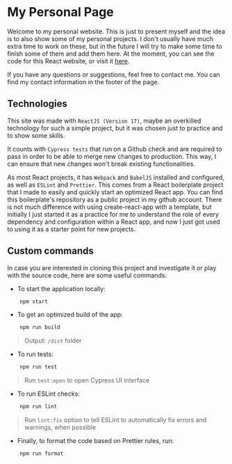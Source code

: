 # My Personal Page

Welcome to my personal website. This is just to present myself and the idea is to also show some of my personal projects. I don't usually have much extra time to work on these, but in the future I will try to make some time to finish some of them and add them here. At the moment, you can see the code for this React website, or visit it [here](https://www.mateofay.com).

If you have any questions or suggestions, feel free to contact me. You can find my contact information in the footer of the page.

## Technologies

This site was made with `ReactJS (Version 17)`, maybe an overkilled technology for such a simple project, but it was chosen just to practice and to show some skills.

It counts with `Cypress tests` that run on a Github check and are required to pass in order to be able to merge new changes to production. This way, I can ensure that new changes won't break existing functionalities.

As most React projects, it has `Webpack` and `BabelJS` installed and configured, as well as `ESLint` and `Prettier`. This comes from a React boilerplate project that I made to easily and quickly start an optimized React app. You can find this boilerplate's repository as a public project in my github account. There is not much difference with using create-react-app with a template, but initially I just started it as a practice for me to understand the role of every dependency and configuration within a React app, and now I just got used to using it as a starter point for new projects.

## Custom commands

In case you are interested in cloning this project and investigate it or play with the source code, here are some useful commands:

- To start the application locally:

```bash
    npm start
```

- To get an optimized build of the app:

```bash
    npm run build
```
> Output: `/dist` folder

- To run tests:

```bash
    npm run test
```
> Run `test:open` to open Cypress UI interface

- To run ESLint checks:

```bash
    npm run lint
```
> Run `lint:fix` option to tell ESLint to automatically fix errors and warnings, when possible

- Finally, to format the code based on Prettier rules, run:

```bash
    npm run format
```